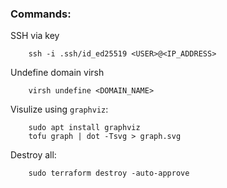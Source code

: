 ### Commands:

SSH via key
```shell
    ssh -i .ssh/id_ed25519 <USER>@<IP_ADDRESS>
```

Undefine domain virsh
```shell
    virsh undefine <DOMAIN_NAME>
```

Visulize using `graphviz`: 
```shell
    sudo apt install graphviz
    tofu graph | dot -Tsvg > graph.svg
```

Destroy all:
```shell
    sudo terraform destroy -auto-approve
```


